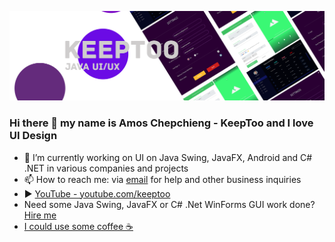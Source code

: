 ![](https://github.com/k33ptoo/k33ptoo/blob/main/banner2.png)
### Hi there 👋 my name is Amos Chepchieng - KeepToo and I love UI Design
- 🔭 I’m currently working on UI on Java Swing, JavaFX, Android and C# .NET in various companies and projects
- 📫 How to reach me: via [email](mailto:keeptoo.ui.ux@gmail.com?subject=[GitHub]%20Business%20Inquiry) for help and other business inquiries
- :arrow_forward: [YouTube - youtube.com/keeptoo](youtube.com/keeptoo)
- Need some Java Swing, JavaFX or C# .Net WinForms GUI work done? [Hire me](https://www.upwork.com/o/profiles/users/~01363293b968fb9aca/)
- [I could use some coffee ☕](https://www.buymeacoffee.com/keeptoo)
<!--
[![My GitHub Stats](https://github-readme-stats.vercel.app/api/?username=k33ptoo&count_private=true&theme=tokyonight&showicons=true)]()
[![Top Langs](https://github-readme-stats.vercel.app/api/top-langs/?username=k33ptoo&layout=compact)](https://github.com/k33ptoo/github-readme-stats)-->

<!--
**k33ptoo/k33ptoo** is a ✨ _special_ ✨ repository because its `README.md` (this file) appears on your GitHub profile.

Here are some ideas to get you started:

- 🔭 I’m currently working on ...
- 🌱 I’m currently learning ...
- 👯 I’m looking to collaborate on ...
- 🤔 I’m looking for help with ...
- 💬 Ask me about ...
- 📫 How to reach me: ...
- 😄 Pronouns: ...
- ⚡ Fun fact: ...
-->
